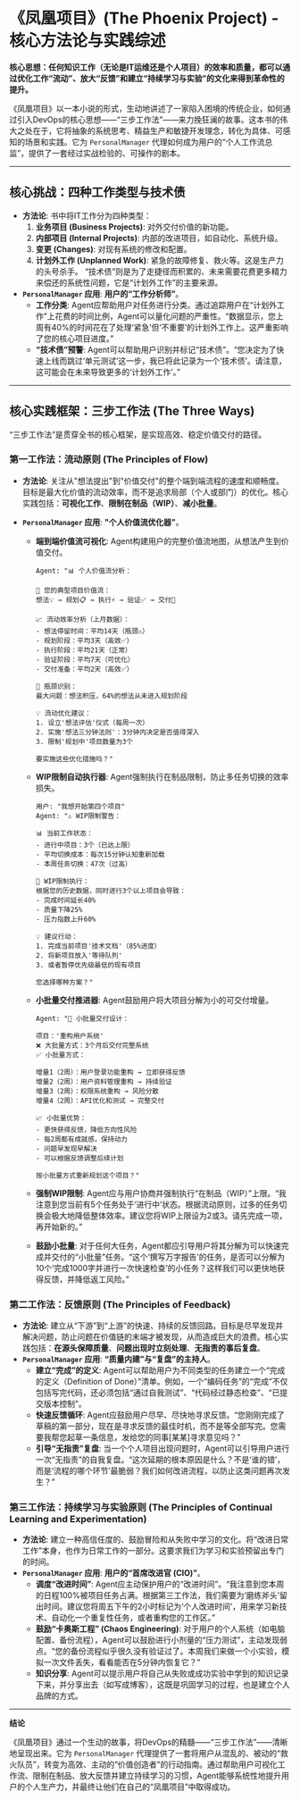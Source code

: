 # 《凤凰项目》(The Phoenix Project) - 核心方法论与实践综述

**核心思想：任何知识工作（无论是IT运维还是个人项目）的效率和质量，都可以通过优化工作“流动”、放大“反馈”和建立“持续学习与实验”的文化来得到革命性的提升。**

《凤凰项目》以一本小说的形式，生动地讲述了一家陷入困境的传统企业，如何通过引入DevOps的核心思想——“三步工作法”——来力挽狂澜的故事。这本书的伟大之处在于，它将抽象的系统思考、精益生产和敏捷开发理念，转化为具体、可感知的场景和实践。它为 `PersonalManager` 代理如何成为用户的“个人工作流总监”，提供了一套经过实战检验的、可操作的剧本。

---

## 核心挑战：四种工作类型与技术债

- **方法论**: 书中将IT工作分为四种类型：
    1.  **业务项目 (Business Projects)**: 对外交付价值的新功能。
    2.  **内部项目 (Internal Projects)**: 内部的改进项目，如自动化、系统升级。
    3.  **变更 (Changes)**: 对现有系统的修改和配置。
    4.  **计划外工作 (Unplanned Work)**: 紧急的故障修复、救火等。这是生产力的头号杀手。
    “技术债”则是为了走捷径而积累的、未来需要花费更多精力来偿还的系统性问题，它是“计划外工作”的主要来源。
- **`PersonalManager` 应用**: **用户的“工作分析师”**。
    - **工作分类**: Agent应帮助用户对任务进行分类。通过追踪用户在“计划外工作”上花费的时间比例，Agent可以量化问题的严重性。“数据显示，您上周有40%的时间花在了处理‘紧急’但‘不重要’的计划外工作上。这严重影响了您的核心项目进度。”
    - **“技术债”预警**: Agent可以帮助用户识别并标记“技术债”。“您决定为了快速上线而跳过‘单元测试’这一步，我已将此记录为一个‘技术债’。请注意，这可能会在未来导致更多的‘计划外工作’。”

---

## 核心实践框架：三步工作法 (The Three Ways)

“三步工作法”是贯穿全书的核心框架，是实现高效、稳定价值交付的路径。

### **第一工作法：流动原则 (The Principles of Flow)**
- **方法论**: 关注从"想法提出"到"价值交付"的整个端到端流程的速度和顺畅度。目标是最大化价值的流动效率，而不是追求局部（个人或部门）的优化。核心实践包括：**可视化工作**、**限制在制品（WIP）**、**减小批量**。

- **`PersonalManager` 应用**: **"个人价值流优化器"**。
    - **端到端价值流可视化**: Agent构建用户的完整价值流地图，从想法产生到价值交付。
        ```
        Agent: "📊 个人价值流分析：

        🌊 您的典型项目价值流：
        想法💡 → 规划📋 → 执行⚡ → 验证✅ → 交付🚀

        📈 流动效率分析（上月数据）：
        - 想法停留时间：平均14天（瓶颈⚠️）
        - 规划阶段：平均3天（高效✅）
        - 执行阶段：平均21天（正常）
        - 验证阶段：平均7天（可优化）
        - 交付准备：平均2天（高效✅）

        🎯 瓶颈识别：
        最大问题：想法积压，64%的想法从未进入规划阶段

        💡 流动优化建议：
        1. 设立'想法评估'仪式（每周一次）
        2. 实施'想法三分钟法则'：3分钟内决定是否值得深入
        3. 限制'规划中'项目数量为3个

        要实施这些优化措施吗？"
        ```

    - **WIP限制自动执行器**: Agent强制执行在制品限制，防止多任务切换的效率损失。
        ```
        用户: "我想开始第四个项目"
        Agent: "⚠️ WIP限制警告：

        📊 当前工作状态：
        - 进行中项目：3个（已达上限）
        - 平均切换成本：每次15分钟认知重新加载
        - 本周任务切换：47次（过高）

        🚫 WIP限制执行：
        根据您的历史数据，同时进行3个以上项目会导致：
        - 完成时间延长40%
        - 质量下降25%
        - 压力指数上升60%

        💡 建议行动：
        1. 完成当前项目'技术文档'（85%进度）
        2. 将新项目放入'等待队列'
        3. 或者暂停优先级最低的现有项目

        您选择哪种方案？"
        ```

    - **小批量交付推进器**: Agent鼓励用户将大项目分解为小的可交付增量。
        ```
        Agent: "🎯 小批量交付设计：

        项目：'重构用户系统'
        ❌ 大批量方式：3个月后交付完整系统
        ✅ 小批量方式：

        增量1（2周）：用户登录功能重构 → 立即获得反馈
        增量2（2周）：用户资料管理重构 → 持续验证
        增量3（2周）：权限系统重构 → 风险分散
        增量4（2周）：API优化和测试 → 完整交付

        📈 小批量优势：
        - 更快获得反馈，降低方向性风险
        - 每2周都有成就感，保持动力
        - 问题早发现早解决
        - 可以根据反馈调整后续计划

        按小批量方式重新规划这个项目？"
        ```
    - **强制WIP限制**: Agent应与用户协商并强制执行“在制品（WIP）”上限。“我注意到您当前有5个任务处于‘进行中’状态。根据流动原则，过多的任务切换会极大地降低整体效率。建议您将WIP上限设为2或3。请先完成一项，再开始新的。”
    - **鼓励小批量**: 对于任何大任务，Agent都应引导用户将其分解为可以快速完成并交付的“小批量”任务。“这个‘撰写万字报告’的任务，是否可以分解为10个‘完成1000字并进行一次快速检查’的小任务？这样我们可以更快地获得反馈，并降低返工风险。”

### **第二工作法：反馈原则 (The Principles of Feedback)**
- **方法论**: 建立从“下游”到“上游”的快速、持续的反馈回路。目标是尽早发现并解决问题，防止问题在价值链的末端才被发现，从而造成巨大的浪费。核心实践包括：**在源头保障质量**、**问题出现时立刻处理**、**无指责的事后复盘**。
- **`PersonalManager` 应用**: **“质量内建”与“复盘”的主持人**。
    - **建立“完成”的定义**: Agent可以帮助用户为不同类型的任务建立一个“完成的定义（Definition of Done）”清单。例如，一个“编码任务”的“完成”不仅包括写完代码，还必须包括“通过自我测试”、“代码经过静态检查”、“已提交版本控制”。
    - **快速反馈循环**: Agent应鼓励用户尽早、尽快地寻求反馈。“您刚刚完成了草稿的第一部分，现在是寻求反馈的最佳时机，而不是等全部写完。您需要我帮您起草一条信息，发给您的同事[某某]寻求意见吗？”
    - **引导“无指责”复盘**: 当一个个人项目出现问题时，Agent可以引导用户进行一次“无指责”的自我复盘。“这次延期的根本原因是什么？不是‘谁的错’，而是‘流程的哪个环节’最脆弱？我们如何改进流程，以防止这类问题再次发生？”

### **第三工作法：持续学习与实验原则 (The Principles of Continual Learning and Experimentation)**
- **方法论**: 建立一种高信任度的、鼓励冒险和从失败中学习的文化。将“改进日常工作”本身，也作为日常工作的一部分。这要求我们为学习和实验预留出专门的时间。
- **`PersonalManager` 应用**: **用户的“首席改进官 (CIO)”**。
    - **调度“改进时间”**: Agent应主动保护用户的“改进时间”。“我注意到您本周的日程100%被项目任务占满。根据第三工作法，我们需要为‘磨练斧头’留出时间。建议您将周五下午的2小时标记为‘个人改进时间’，用来学习新技术、自动化一个重复性任务，或者重构您的工作区。”
    - **鼓励“卡奥斯工程” (Chaos Engineering)**: 对于用户的个人系统（如电脑配置、备份流程），Agent可以鼓励进行小剂量的“压力测试”，主动发现弱点。“您的备份流程似乎很久没有验证过了。本周我们来做一个小实验，模拟一次文件丢失，看看能否在5分钟内恢复它？”
    - **知识分享**: Agent可以提示用户将自己从失败或成功实验中学到的知识记录下来，并分享出去（如写成博客），这既是巩固学习的过程，也是建立个人品牌的方式。

---

**结论**

《凤凰项目》通过一个生动的故事，将DevOps的精髓——“三步工作法”——清晰地呈现出来。它为 `PersonalManager` 代理提供了一套将用户从混乱的、被动的“救火队员”，转变为高效、主动的“价值创造者”的行动指南。通过帮助用户可视化工作流、限制在制品、放大反馈并建立持续学习的习惯，Agent能够系统性地提升用户的个人生产力，并最终让他们在自己的“凤凰项目”中取得成功。